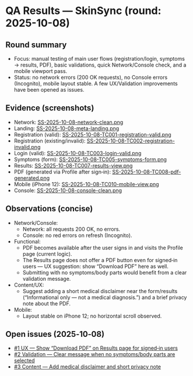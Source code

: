 # QA Results — SkinSync (round: 2025-10-08)

## Round summary
- Focus: manual testing of main user flows (registration/login, symptoms → results, PDF), basic validations, quick Network/Console check, and a mobile viewport pass.
- Status: no network errors (200 OK requests), no Console errors (Incognito), mobile layout stable. A few UX/Validation improvements have been opened as issues.

## Evidence (screenshots)
- Network: [SS-2025-10-08-network-clean.png](./qa/evidence/SS-2025-10-08-network-clean.png)
- Landing: [SS-2025-10-08-meta-landing.png](./qa/evidence/SS-2025-10-08-meta-landing.png)
- Registration (valid): [SS-2025-10-08-TC001-registration-valid.png](./qa/evidence/SS-2025-10-08-TC001-registration-valid.png)
- Registration (existing/invalid): [SS-2025-10-08-TC002-registration-invalid.png](./qa/evidence/SS-2025-10-08-TC002-registration-invalid.png)
- Login (valid): [SS-2025-10-08-TC003-login-valid.png](./qa/evidence/SS-2025-10-08-TC003-login-valid.png)
- Symptoms (form): [SS-2025-10-08-TC005-symptoms-form.png](./qa/evidence/SS-2025-10-08-TC005-symptoms-form.png)
- Results: [SS-2025-10-08-TC007-results-view.png](./qa/evidence/SS-2025-10-08-TC007-results-view.png)
- PDF (generated via Profile after sign‑in): [SS-2025-10-08-TC008-pdf-generated.png](./qa/evidence/SS-2025-10-08-TC008-pdf-generated.png)
- Mobile (iPhone 12): [SS-2025-10-08-TC010-mobile-view.png](./qa/evidence/SS-2025-10-08-TC010-mobile-view.png)
- Console: [SS-2025-10-08-console-clean.png](./qa/evidence/SS-2025-10-08-console-clean.png)

## Observations (concise)
- Network/Console:
  - Network: all requests 200 OK, no errors.
  - Console: no red errors on refresh (Incognito).
- Functional:
  - PDF becomes available after the user signs in and visits the Profile page (current logic).
  - The Results page does not offer a PDF button even for signed‑in users — UX suggestion: show “Download PDF” here as well.
  - Submitting with no symptoms/body parts would benefit from a clear validation message.
- Content/UX:
  - Suggest adding a short medical disclaimer near the form/results (“Informational only — not a medical diagnosis.”) and a brief privacy note about the PDF.
- Mobile:
  - Layout stable on iPhone 12; no horizontal scroll observed.

## Open issues (2025‑10‑08)
- [#1 UX — Show “Download PDF” on Results page for signed‑in users](https://github.com/lucijatoldi/SkinSync/issues/1)
- [#2 Validation — Clear message when no symptoms/body parts are selected](https://github.com/lucijatoldi/SkinSync/issues/2)
- [#3 Content — Add medical disclaimer and short privacy note](https://github.com/lucijatoldi/SkinSync/issues/3)
